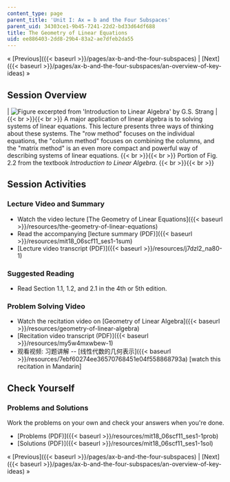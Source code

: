 ```yaml
---
content_type: page
parent_title: 'Unit I: Ax = b and the Four Subspaces'
parent_uid: 34303ce1-9b45-7241-22d2-bd33d64df688
title: The Geometry of Linear Equations
uid: ee886403-2dd8-29b4-83a2-ae7dfeb2da55
---
```


« [Previous]({{< baseurl >}}/pages/ax-b-and-the-four-subspaces) | [Next]({{< baseurl >}}/pages/ax-b-and-the-four-subspaces/an-overview-of-key-ideas) »

Session Overview
----------------

| ![Figure excerpted from 'Introduction to Linear Algebra' by G.S. Strang](BASEURL_PLACEHOLDER/resources/1_1) |  {{< br >}}{{< br >}} A major application of linear algebra is to solving systems of linear equations. This lecture presents three ways of thinking about these systems. The "row method" focuses on the individual equations, the "column method" focuses on combining the columns, and the "matrix method" is an even more compact and powerful way of describing systems of linear equations. {{< br >}}{{< br >}} Portion of Fig. 2.2 from the textbook _Introduction to Linear Algebra_. {{< br >}}{{< br >}}  

Session Activities
------------------

### Lecture Video and Summary

*   Watch the video lecture [The Geometry of Linear Equations]({{< baseurl >}}/resources/the-geometry-of-linear-equations)
*   Read the accompanying [lecture summary (PDF)]({{< baseurl >}}/resources/mit18_06scf11_ses1-1sum)
*   [Lecture video transcript (PDF)]({{< baseurl >}}/resources/j7dzl2_na80-1)

### Suggested Reading

*   Read Section 1.1, 1.2, and 2.1 in the 4th or 5th edition.

### Problem Solving Video

*   Watch the recitation video on [Geometry of Linear Algebra]({{< baseurl >}}/resources/geometry-of-linear-algebra)
*   [Recitation video transcript (PDF)]({{< baseurl >}}/resources/my5w4mxwbew-1)
*   观看视频: 习题讲解 -- [线性代数的几何表示]({{< baseurl >}}/resources/7ebf60274ee36570768451e04f558868793a) \[watch this recitation in Mandarin\]

Check Yourself
--------------

### Problems and Solutions

Work the problems on your own and check your answers when you're done.

*   [Problems (PDF)]({{< baseurl >}}/resources/mit18_06scf11_ses1-1prob)
*   [Solutions (PDF)]({{< baseurl >}}/resources/mit18_06scf11_ses1-1sol)

« [Previous]({{< baseurl >}}/pages/ax-b-and-the-four-subspaces) | [Next]({{< baseurl >}}/pages/ax-b-and-the-four-subspaces/an-overview-of-key-ideas) »